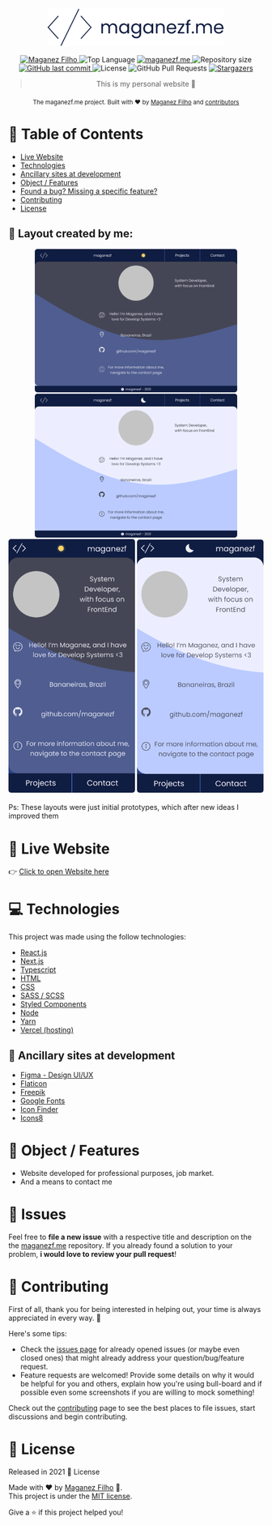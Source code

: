 <div align='center'>

# <img align='center' src="./.github/logo.svg" alt="Logo maganezf.me" width="350"/>

</div>

<p align="center">
   <a href="https://www.linkedin.com/in/maganez-filho-b5813b188/">
      <img alt="Maganez Filho" src="https://img.shields.io/badge/-Maganez_Filho-0A66C2?style=flat&logo=Linkedin&logoColor=white" />
   </a>

  <img alt='Top Language' src='https://img.shields.io/github/languages/top/maganezf/maganezf.me'/>

  <a href='https://maganezf-me.vercel.app/' >
    <img alt='maganezf.me' src="https://img.shields.io/badge/maganezf.me-101D42"/>
  </a>

  <img alt="Repository size" src="https://img.shields.io/github/repo-size/maganezf/maganezf.me?color=5863d2">

  <a href="https://github.com/maganezf/maganezf.me/commits/main">
    <img alt="GitHub last commit" src="https://img.shields.io/github/last-commit/maganezf/maganezf.me?color=5863d2">
  </a>
  <img alt="License" src="https://img.shields.io/badge/license-MIT-5965e0">
  <img alt="GitHub Pull Requests" src="https://img.shields.io/github/issues-pr/maganezf/maganezf.me?color=5863d2" />
  <a href="https://github.com/maganezf/maganezf.me/stargazers">
    <img alt="Stargazers" src="https://img.shields.io/github/stars/maganezf/maganezf.me?color=5863d2&logo=github">
  </a>
</p>

<div align="center">

> This is my personal website 🤗

<sub>The maganezf.me project. Built with ❤︎ by
<a href="https://github.com/maganezf">Maganez Filho</a> and
<a href="https://github.com/maganezf/maganezf.me/graphs/contributors">
contributors
</a>
</sub>

</div>

# :pushpin: Table of Contents

- [Live Website](#eyes-live-website)
- [Technologies](#computer-technologies)
- [Ancillary sites at development](#information_desk_person-Ancillary-sites-at-development)
- [Object / Features](#dart-object-/-features)
- [Found a bug? Missing a specific feature?](#bug-issues)
- [Contributing](#tada-contributing)
- [License](#closed_book-license)

<h2 align="left"> 🤩 Layout created by me: </h2>
<p align="center">
  <div align="center">
    <img src="./.github/ScreenshotDesktopLayout - HomePage - DarkTheme.png" width="400px" style="border-radius: 5px;" />
    <img src="./.github/ScreenshotDesktopLayout - HomePage - LightTheme.png" width="400px" style="border-radius: 5px;" />
    <img src="./.github/ScreenshotMobileLayout - HomePage - DarkTheme.png" width="250px" style="border-radius: 5px;" />
    <img src="./.github/ScreenshotMobileLayout - HomePage - LightTheme.png" width="250px" style="border-radius: 5px;" />
  </div>
  <br/>
Ps: These layouts were just initial prototypes, which after new ideas I improved them
</p>

# :eyes: Live Website

👉 [Click to open Website here](https://maganezf-me.vercel.app/)

# :computer: Technologies

This project was made using the follow technologies:

- [React.js](https://reactjs.org/)
- [Next.js](https://nextjs.org/)
- [Typescript](https://www.typescriptlang.org/)
- [HTML](https://developer.mozilla.org/en-US/docs/Web/HTML)
- [CSS](https://developer.mozilla.org/en-US/docs/Web/CSS)
- [SASS / SCSS](https://sass-lang.com/)
- [Styled Components](https://styled-components.com/)
- [Node](https://nodejs.org/)
- [Yarn](https://yarnpkg.com/)
- [Vercel (hosting)](https://vercel.com/)

## :information_desk_person: Ancillary sites at development

- [Figma - Design UI/UX](https://www.figma.com/)
- [Flaticon](https://www.flaticon.com/)
- [Freepik](https://www.freepik.com/)
- [Google Fonts](https://fonts.google.com/)
- [Icon Finder](https://www.iconfinder.com/)
- [Icons8](https://icons8.com/)

# :dart: Object / Features

- Website developed for professional purposes, job market.
- And a means to contact me

# :bug: Issues

Feel free to **file a new issue** with a respective title and description on the the [maganezf.me](https://github.com/maganezf/maganezf.me/issues) repository. If you already found a solution to your problem, **i would love to review your pull request**!

# :tada: Contributing

First of all, thank you for being interested in helping out, your time is always appreciated in every way. 💯

Here's some tips:

- Check the [issues page](https://github.com/maganezf/maganezf.me/issues) for already opened issues (or maybe even closed ones) that might already address your question/bug/feature request.
- Feature requests are welcomed! Provide some details on why it would be helpful for you and others, explain how you're using bull-board and if possible even some screenshots if you are willing to mock something!

Check out the [contributing](./CONTRIBUTING) page to see the best places to file issues, start discussions and begin contributing.

# :closed_book: License

Released in 2021 📕 License

Made with ❤︎ by [Maganez Filho](https://github.com/maganezf) 🚀. <br/>
This project is under the [MIT license](./LICENSE).

Give a ⭐️ if this project helped you!
